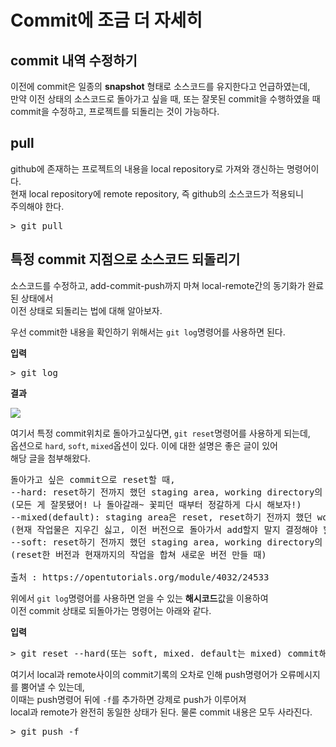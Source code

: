 # Commit에 조금 더 자세히

## commit 내역 수정하기

이전에 commit은 일종의 **snapshot** 형태로 소스코드를 유지한다고 언급하였는데,  
만약 이전 상태의 소스코드로 돌아가고 싶을 때, 또는 잘못된 commit을 수행하였을 때  
commit을 수정하고, 프로젝트를 되돌리는 것이 가능하다.

## pull

github에 존재하는 프로젝트의 내용을 local repository로 가져와 갱신하는 명령어이다.  
현재 local repository에 remote repository, 즉 github의 소스코드가 적용되니  
주의해야 한다.

<pre>
> git pull
</pre>

## 특정 commit 지점으로 소스코드 되돌리기

소스코드를 수정하고, add-commit-push까지 마쳐 local-remote간의 동기화가 완료 된 상태에서  
이전 상태로 되돌리는 법에 대해 알아보자.

우선 commit한 내용을 확인하기 위해서는 `git log`명령어를 사용하면 된다.

**입력**
<pre>
> git log
</pre>

**결과**

<img src='https://user-images.githubusercontent.com/57579709/103740983-96e7d380-503b-11eb-9e04-d515431cab6d.png'></img>

여기서 특정 commit위치로 돌아가고싶다면, `git reset`명령어를 사용하게 되는데,  
옵션으로 `hard`, `soft`, `mixed`옵션이 있다. 이에 대한 설명은 좋은 글이 있어  
해당 글을 첨부해왔다.

<pre>
돌아가고 싶은 commit으로 reset할 때,
--hard: reset하기 전까지 했던 staging area, working directory의 작업까지 모두 reset!
(모든 게 잘못됐어! 나 돌아갈래~ 꽃피던 때부터 정갈하게 다시 해보자!)
--mixed(default): staging area은 reset, reset하기 전까지 했던 working directory의 작업은 남겨둠.
(현재 작업물은 지우긴 싫고, 이전 버전으로 돌아가서 add할지 말지 결정해야 할 때)
--soft: reset하기 전까지 했던 staging area, working directory의 작업은 남겨둠.
(reset한 버전과 현재까지의 작업을 합쳐 새로운 버전 만들 때)

출처 : https://opentutorials.org/module/4032/24533
</pre>

위에서 `git log`명령어를 사용하면 얻을 수 있는 **해시코드**값을 이용하여  
이전 commit 상태로 되돌아가는 명령어는 아래와 같다.

**입력**
<pre>
> git reset --hard(또는 soft, mixed. default는 mixed) commit해시코드
</pre>

여기서 local과 remote사이의 commit기록의 오차로 인해 push명령어가 오류메시지를 뿜어낼 수 있는데,  
이때는 push명령어 뒤에 `-f`를 추가하면 강제로 push가 이루어져  
local과 remote가 완전히 동일한 상태가 된다.
물론 commit 내용은 모두 사라진다.

<pre>
> git push -f
</pre>
